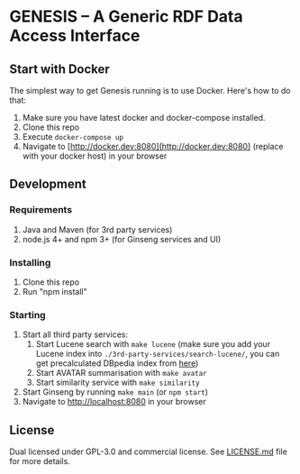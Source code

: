 # GENESIS – A Generic RDF Data Access Interface

## Start with Docker

The simplest way to get Genesis running is to use Docker.
Here's how to do that:

1. Make sure you have latest docker and docker-compose installed.
2. Clone this repo
3. Execute `docker-compose up`
4. Navigate to [http://docker.dev:8080](http://docker.dev:8080) (replace with your docker host) in your browser

## Development

### Requirements

1. Java and Maven (for 3rd party services)
2. node.js 4+ and npm 3+ (for Ginseng services and UI)

### Installing

1. Clone this repo
2. Run "npm install"

### Starting

1. Start all third party services:
    1. Start Lucene search with `make lucene` (make sure you add your Lucene index into `./3rd-party-services/search-lucene/`, you can get precalculated DBpedia index from [here](http://139.18.2.164/termilov/index.zip))
    2. Start AVATAR summarisation with `make avatar`
    3. Start similarity service with `make similarity`
2. Start Ginseng by running `make main` (or `npm start`)
3. Navigate to [http://localhost:8080](http://localhost:8080) in your browser

## License

Dual licensed under GPL-3.0 and commercial license.
See [LICENSE.md](LICENSE.md) file for more details.
